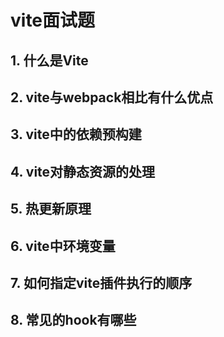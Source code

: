 # vite面试题

## 1. 什么是Vite







## 2. vite与webpack相比有什么优点







## 3. vite中的依赖预构建





## 4.  vite对静态资源的处理



## 5.  热更新原理





## 6.  vite中环境变量



## 7.  如何指定vite插件执行的顺序



## 8. 常见的hook有哪些





